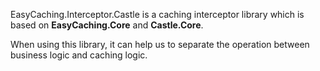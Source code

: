 EasyCaching.Interceptor.Castle is a caching interceptor library which is based on **EasyCaching.Core** and **Castle.Core**.

When using this library, it can help us to separate the operation between business logic and caching logic.